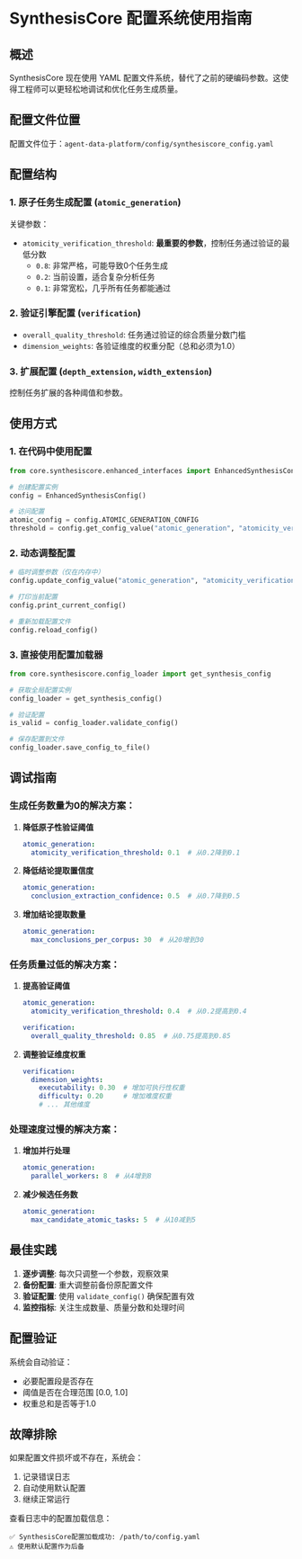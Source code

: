 # SynthesisCore 配置系统使用指南

## 概述

SynthesisCore 现在使用 YAML 配置文件系统，替代了之前的硬编码参数。这使得工程师可以更轻松地调试和优化任务生成质量。

## 配置文件位置

配置文件位于：`agent-data-platform/config/synthesiscore_config.yaml`

## 配置结构

### 1. 原子任务生成配置 (`atomic_generation`)

关键参数：
- `atomicity_verification_threshold`: **最重要的参数**，控制任务通过验证的最低分数
  - `0.8`: 非常严格，可能导致0个任务生成
  - `0.2`: 当前设置，适合复杂分析任务
  - `0.1`: 非常宽松，几乎所有任务都能通过

### 2. 验证引擎配置 (`verification`)

- `overall_quality_threshold`: 任务通过验证的综合质量分数门槛
- `dimension_weights`: 各验证维度的权重分配（总和必须为1.0）

### 3. 扩展配置 (`depth_extension`, `width_extension`)

控制任务扩展的各种阈值和参数。

## 使用方式

### 1. 在代码中使用配置

```python
from core.synthesiscore.enhanced_interfaces import EnhancedSynthesisConfig

# 创建配置实例
config = EnhancedSynthesisConfig()

# 访问配置
atomic_config = config.ATOMIC_GENERATION_CONFIG
threshold = config.get_config_value("atomic_generation", "atomicity_verification_threshold")
```

### 2. 动态调整配置

```python
# 临时调整参数（仅在内存中）
config.update_config_value("atomic_generation", "atomicity_verification_threshold", 0.15)

# 打印当前配置
config.print_current_config()

# 重新加载配置文件
config.reload_config()
```

### 3. 直接使用配置加载器

```python
from core.synthesiscore.config_loader import get_synthesis_config

# 获取全局配置实例
config_loader = get_synthesis_config()

# 验证配置
is_valid = config_loader.validate_config()

# 保存配置到文件
config_loader.save_config_to_file()
```

## 调试指南

### 生成任务数量为0的解决方案：

1. **降低原子性验证阈值**
   ```yaml
   atomic_generation:
     atomicity_verification_threshold: 0.1  # 从0.2降到0.1
   ```

2. **降低结论提取置信度**
   ```yaml
   atomic_generation:
     conclusion_extraction_confidence: 0.5  # 从0.7降到0.5
   ```

3. **增加结论提取数量**
   ```yaml
   atomic_generation:
     max_conclusions_per_corpus: 30  # 从20增到30
   ```

### 任务质量过低的解决方案：

1. **提高验证阈值**
   ```yaml
   atomic_generation:
     atomicity_verification_threshold: 0.4  # 从0.2提高到0.4
   
   verification:
     overall_quality_threshold: 0.85  # 从0.75提高到0.85
   ```

2. **调整验证维度权重**
   ```yaml
   verification:
     dimension_weights:
       executability: 0.30  # 增加可执行性权重
       difficulty: 0.20     # 增加难度权重
       # ... 其他维度
   ```

### 处理速度过慢的解决方案：

1. **增加并行处理**
   ```yaml
   atomic_generation:
     parallel_workers: 8  # 从4增到8
   ```

2. **减少候选任务数**
   ```yaml
   atomic_generation:
     max_candidate_atomic_tasks: 5  # 从10减到5
   ```

## 最佳实践

1. **逐步调整**: 每次只调整一个参数，观察效果
2. **备份配置**: 重大调整前备份原配置文件
3. **验证配置**: 使用 `validate_config()` 确保配置有效
4. **监控指标**: 关注生成数量、质量分数和处理时间

## 配置验证

系统会自动验证：
- 必要配置段是否存在
- 阈值是否在合理范围 [0.0, 1.0]
- 权重总和是否等于1.0

## 故障排除

如果配置文件损坏或不存在，系统会：
1. 记录错误日志
2. 自动使用默认配置
3. 继续正常运行

查看日志中的配置加载信息：
```
✅ SynthesisCore配置加载成功: /path/to/config.yaml
⚠️ 使用默认配置作为后备
```